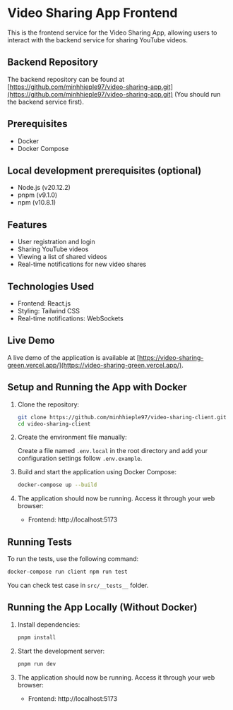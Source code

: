 # Video Sharing App Frontend

This is the frontend service for the Video Sharing App, allowing users to interact with the backend service for sharing YouTube videos.

## Backend Repository

The backend repository can be found at [https://github.com/minhhieple97/video-sharing-app.git](https://github.com/minhhieple97/video-sharing-app.git) (You should run the backend service first).

## Prerequisites

- Docker
- Docker Compose

## Local development prerequisites (optional)

- Node.js (v20.12.2)
- pnpm (v9.1.0)
- npm (v10.8.1)

## Features

- User registration and login
- Sharing YouTube videos
- Viewing a list of shared videos
- Real-time notifications for new video shares

## Technologies Used

- Frontend: React.js
- Styling: Tailwind CSS
- Real-time notifications: WebSockets

## Live Demo

A live demo of the application is available at [https://video-sharing-green.vercel.app/](https://video-sharing-green.vercel.app/).

## Setup and Running the App with Docker

1. Clone the repository:

   ```bash
   git clone https://github.com/minhhieple97/video-sharing-client.git
   cd video-sharing-client
   ```

2. Create the environment file manually:

   Create a file named `.env.local` in the root directory and add your configuration settings follow `.env.example`.

3. Build and start the application using Docker Compose:

   ```bash
   docker-compose up --build
   ```

4. The application should now be running. Access it through your web browser:

   - Frontend: http://localhost:5173

## Running Tests

To run the tests, use the following command:

```bash
docker-compose run client npm run test
```

You can check test case in `src/__tests__` folder.

## Running the App Locally (Without Docker)

1. Install dependencies:

   ```bash
   pnpm install
   ```

2. Start the development server:

   ```bash
   pnpm run dev
   ```

3. The application should now be running. Access it through your web browser:

   - Frontend: http://localhost:5173
